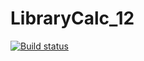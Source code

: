 # LibraryCalc_12

[![Build status](https://ci.appveyor.com/api/projects/status/o9gy6fkkjh5qxghq/branch/master?svg=true)](https://ci.appveyor.com/project/renatoavila/librarycalc-12/branch/master)
